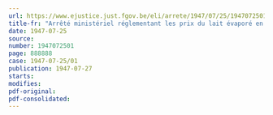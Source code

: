 ```yaml
---
url: https://www.ejustice.just.fgov.be/eli/arrete/1947/07/25/1947072501/justel
title-fr: "Arrêté ministériel réglementant les prix du lait évaporé en boites (Abrogé par AM 28-04-1948)"
date: 1947-07-25
source:
number: 1947072501
page: 888888
case: 1947-07-25/01
publication: 1947-07-27
starts:
modifies:
pdf-original:
pdf-consolidated:
---
```


